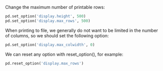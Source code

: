 
Change the maximum number of printable rows:
```python
pd.set_option('display.height', 500)
pd.set_option('display.max_rows', 500)
```

When printing to file, we generally do not want to be limited in the number of
columns, so we should set the following option:

```python
pd.set_option('display.max_colwidth', 0)
```

We can reset any option with reset_option(), for example:

```python
pd.reset_option('display.max_rows')
```



